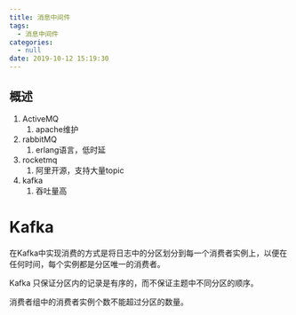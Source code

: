 ```yaml
---
title: 消息中间件
tags:
  - 消息中间件
categories:
  - null
date: 2019-10-12 15:19:30
---
```


## 概述

1. ActiveMQ
   1. apache维护
2. rabbitMQ
   1. erlang语言，低时延
3. rocketmq
   1. 阿里开源，支持大量topic
4. kafka
   1. 吞吐量高



# Kafka



在Kafka中实现消费的方式是将日志中的分区划分到每一个消费者实例上，以便在任何时间，每个实例都是分区唯一的消费者。

Kafka 只保证分区内的记录是有序的，而不保证主题中不同分区的顺序。

消费者组中的消费者实例个数不能超过分区的数量。

